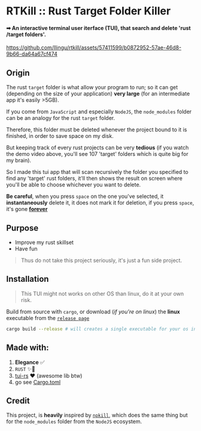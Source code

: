 # RTKill :: Rust Target Folder Killer

#### ➡ An interactive terminal user iterface (TUI), that search and delete 'rust /target folders'.

https://github.com/Ilingu/rtkill/assets/57411599/b0872952-57ae-46d8-9b66-da64a67cf474

## Origin

The rust `target` folder is what allow your program to run; so it can get (depending on the size of your application) **very large** (for an intermediate app it's easily >5GB).

If you come from `JavaScript` and especially `NodeJS`, the `node_modules` folder can be an analogy for the rust `target` folder.

Therefore, this folder must be deleted whenever the project bound to it is finished, in order to save space on my disk.

But keeping track of every rust projects can be very **tedious** (if you watch the demo video above, you'll see 107 'target' folders which is quite big for my brain).

So I made this tui app that will scan recursively the folder you specified to find any 'target' rust folders, it'll then shows the result on screen where you'll be able to choose whichever you want to delete.

**Be careful**, when you press `space` on the one you've selected, it **instantaneously** delete it, it does not mark it for deletion, if you press `space`, it's gone <ins>**forever**</ins>

## Purpose

- Improve my rust skillset
- Have fun

> Thus do not take this project seriously, it's just a fun side project.

## Installation

> This TUI might not works on other OS than linux, do it at your own risk.

Build from source with `cargo`, or download (_if you're on linux_) the **linux** executable from the [`release page`](https://github.com/Ilingu/rtkill/releases)

```bash
cargo build --release # will creates a single executable for your os in ./target/release, named "rtkill" (with the associated executable extension in your os)
```

## Made with:

1. **Elegance** ✅
2. `RUST` ✨🦀
3. [tui-rs](https://github.com/fdehau/tui-rs) ♥ (awesome lib btw)
4. go see [Cargo.toml](/Cargo.toml)

## Credit

This project, is **heavily** inspired by [`npkill`](https://github.com/voidcosmos/npkill), which does the same thing but for the `node_modules` folder from the `NodeJS` ecosystem.
